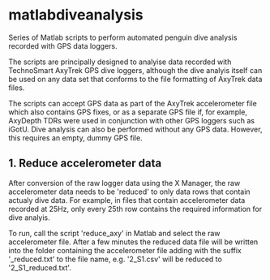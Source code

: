 # matlabdiveanalysis
Series of Matlab scripts to perform automated penguin dive analysis recorded with GPS data loggers.

The scripts are principally designed to analyise data recorded with TechnoSmart AxyTrek GPS dive loggers, 
although the dive analyis itself can be used on any data set that conforms to the file formatting of
AxyTrek data files.

The scripts can accept GPS data as part of the AxyTrek accelerometer file which also contains GPS fixes,
or as a separate GPS file if, for example, AxyDepth TDRs were used in conjunction with other GPS loggers
such as iGotU. Dive analysis can also be performed without any GPS data. However, this requires an empty, 
dummy GPS file.

## 1. Reduce accelerometer data

After conversion of the raw logger data using the X Manager,  the raw accelerometer data needs to be 
'reduced' to only data rows that contain actualy dive data. For example, in files that contain accelerometer 
data recorded at 25Hz, only every 25th row contains the required information for dive analyis.

To run, call the script 'reduce_axy' in Matlab and select the raw accelerometer file. After a few minutes
the reduced data file will be written into the folder containing the accelerometer file adding with the 
suffix '_reduced.txt' to the file name, e.g. '2_S1.csv' will be reduced to '2_S1_reduced.txt'.

